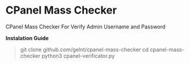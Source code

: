 # CPanel Mass Checker
CPanel Mass Checker For Verify Admin Username and Password

**Instalation Guide**
> git clone github.com/gelnt/cpanel-mass-checker
> cd cpanel-mass-checker
> python3 cpanel-verificator.py
